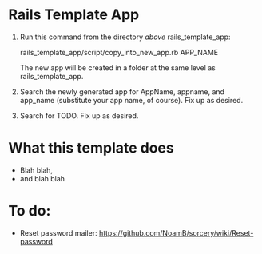 # Rails Template App

1. Run this command from the directory *above* rails_template_app:

    rails_template_app/script/copy_into_new_app.rb APP_NAME

   The new app will be created in a folder at the same level as
   rails_template_app.

2. Search the newly generated app for AppName, appname, and app_name
   (substitute your app name, of course). Fix up as desired.

3. Search for TODO. Fix up as desired.

# What this template does

* Blah blah,
* and blah blah

# To do:

* Reset password mailer: https://github.com/NoamB/sorcery/wiki/Reset-password
